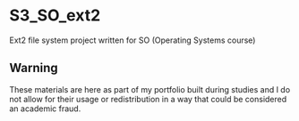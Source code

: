 # S3_SO_ext2
Ext2 file system project written for SO (Operating Systems course)

## Warning
These materials are here as part of my portfolio built during studies and I do not allow for their usage or redistribution in a way that could be considered an academic fraud.

